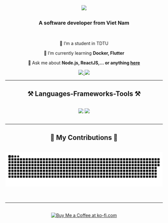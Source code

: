 <!--
**NguyenNgocHuongGiang/NguyenNgocHuongGiang** is a ✨ _special_ ✨ repository because its `README.md` (this file) appears on your GitHub profile.

Here are some ideas to get you started:

- 🔭 I’m currently working on ...
- 🌱 I’m currently learning ...
- 👯 I’m looking to collaborate on ...
- 🤔 I’m looking for help with ...
- 💬 Ask me about ...
- 📫 How to reach me: ...
- 😄 Pronouns: ...
- ⚡ Fun fact: ...
-->

<h1 align="center">
    <img src="https://readme-typing-svg.herokuapp.com/?font=Righteous&size=35&color=ffdd33&center=true&vCenter=true&width=500&height=70&duration=4000&lines=Hi+bro!+👋;+I'm+Giang!;" />
</h1>

<h3 align="center">A software developer from Viet Nam</h3>

<br/>

<div align="center">
 
 🔭 I’m a student in TDTU
 
 🌱 I’m currently learning **Docker, Flutter**

💬 Ask me about **Node.js, ReactJS,... or anything [here](https://github.com/NguyenNgocHuongGiang/NguyenNgocHuongGiang/issues)**


 </div>
 
<div align="center"> 
  <a href="mailto:huonggiang7657@gmail.com">
    <img src="https://img.shields.io/badge/Gmail-333333?style=for-the-badge&logo=gmail&logoColor=red" />
  </a>
  <a href="https://www.instagram.com/h.zangggg/" target="_blank">
    <img src="https://img.shields.io/badge/Instagram-#9d0055?style=for-the-badge&logo=linkedin&logoColor=white" target="_blank" />
  </a>
</div>

 <hr/>
 
<h2 align="center">⚒️ Languages-Frameworks-Tools ⚒️</h2>
<br/>
<div align="center">
    <img src="https://skillicons.dev/icons?i=react,bootstrap,mui,html,css,tailwind,vscode,github,figma" />
    <img src="https://skillicons.dev/icons?i=nodejs,python,javascript,typescript,express,mongodb,c,java,nestjs,mysql" /><br>
</div>

<br/>
<hr/>

<div align="center">
  <h2>🐍 My Contributions 🐍</h2>
  <br>
  <picture>
  <source media="(prefers-color-scheme: dark)" srcset="https://raw.githubusercontent.com/NguyenNgocHuongGiang/NguyenNgocHuongGiang/output/github-snake-dark.svg" />
  <source media="(prefers-color-scheme: light)" srcset="https://raw.githubusercontent.com/NguyenNgocHuongGiang/NguyenNgocHuongGiang/output/github-snake.svg" />
  <img alt="github-snake" src="https://raw.githubusercontent.com/NguyenNgocHuongGiang/NguyenNgocHuongGiang/output/github-snake.svg" />
</picture>
  <br/><br/><br/>
</div>

<hr/>

<!--<h2 align="center">⚡ Stats ⚡</h2>
<br>
<div align=center>
  <img width=390 src="https://github-readme-streak-stats-NguyenNgocHuongGiang.vercel.app/?user=NguyenNgocHuongGiang&count_private=true&theme=react&border_radius=10" alt="streak stats"/>
  <img width=390 src="https://github-readme-stats-NguyenNgocHuongGiang.vercel.app/api?username=NguyenNgocHuongGiang&count_private=true&show_icons=true&theme=react&rank_icon=github&border_radius=10" alt="readme stats" />
  <br/>
  <img width=325 align="center" src="https://github-readme-stats-NguyenNgocHuongGiang.vercel.app/api/top-langs/?username=NguyenNgocHuongGiang&hide=HTML&langs_count=8&layout=compact&theme=react&border_radius=10&size_weight=0.5&count_weight=0.5&exclude_repo=github-readme-stats" alt="top langs" />
</div>

<br/><br/>

<hr/>-->

<br/>

<div align="center">
<a href='https://ko-fi.com/V7V4RAK9C' target='_blank'><img height='64' style='border:0px;height:64px;' src='https://storage.ko-fi.com/cdn/kofi1.png?v=3' border='0' alt='Buy Me a Coffee at ko-fi.com' /></a>
</div>

<br/>
